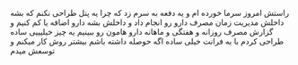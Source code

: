 راستش امروز سرما خورده ام و یه دفعه به سرم زد که چرا یه پنل طراحی نکنم که بشه داخلش مدیریت زمان مصرف دارو رو انجام داد 
و داخلش بشه دارو اضافه یا کم کنیم و گزارش مصرف روزانه و هفتگی و ماهانه دارو هامون رو ببینیم 
یه چیز خیلیییی ساده طراحی کردم با یه فرانت خیلی ساده 
اگه حوصله داشته باشم بیشتر روش کار میکنم و توسعش میدم 
